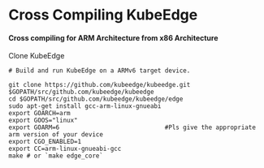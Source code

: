# Cross Compiling KubeEdge 

#### Cross compiling for ARM Architecture from x86 Architecture 

Clone KubeEdge

```shell
# Build and run KubeEdge on a ARMv6 target device.

git clone https://github.com/kubeedge/kubeedge.git $GOPATH/src/github.com/kubeedge/kubeedge
cd $GOPATH/src/github.com/kubeedge/kubeedge/edge
sudo apt-get install gcc-arm-linux-gnueabi
export GOARCH=arm
export GOOS="linux"
export GOARM=6                             #Pls give the appropriate arm version of your device                               
export CGO_ENABLED=1
export CC=arm-linux-gnueabi-gcc
make # or `make edge_core`
```
